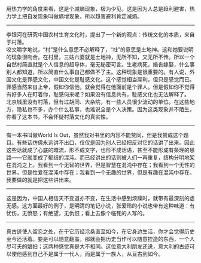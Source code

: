 用热力学的角度来看，这是个减熵现象，极为少见。这是因为人总是趋利避害，热力学上把自发现象叫做熵增现象，所以趋害避利肯定减熵。
___
李银河在研究中国农村生育文化时，提出了一个新的观点：传统文化的本质，来自于村落。  
咬文嚼字地说，“村”是什么意思不必解释了，“社”的意思是土地神。这和她要说明的现象很吻合。在村里，三姑六婆就是土地神，无所不知，又无所不传。所以一个自然村简直就是个人信息的超导体，毫无秘密可言。生老病死，婚丧嫁娶，什么事别人都知道，所以简直什么事自己都做不了主。这种现象是很重要的。有人说，外国文化是罪感文化，中国文化是耻感文化。这个感觉相当犀利，但只是感觉而已。罪感当然来自上帝，假如你信他，就会觉得在他面前是个罪人。但是假如你不觉得有好多人在盯着你，耻感何来呢？如果没有信息共有，耻感文化也无法解释了。  
北京城里没有村落，但有过胡同、大杂院，有一些人员很少流动的单位。在这些地方，隐私也不多，办个什么私事，也难说全是个人决策。因为这类现象并不陌生，你看了这本书，不会怀疑村落文化的真实性。
___
有一本书叫做World Is Out，虽然我对书里的内容不能赞同，但是我赞成这个题目。有些话仿佛永远讲不出口，仅仅是因为别人已经把反对它的话讲了出来。因此这些话就成了心底的暗流，形不成文字，也形不成话语，甚至不能形成有条理的思路——它就变成了郁结的混沌。而已经讲出的话则被人们一再重复，结构分明地架在混沌之上。我看到一个无智的世界，但是智慧在混沌中存在；我看到一个无性的世界，但是性爱在混沌中存在；我看到一个无趣的世界，但是有趣在混沌中存在。我要做的就是把这些讲出来。
___
这是因为，中国人相信天不变道亦不变，在生活中感到烦躁时，就带有最深刻的虚无感。这方面最好的例子，是明清的笔记小说，张爱玲的小说也带有这种味道：有忧伤，无愤怒；有绝望，无仇恨；看上去像个临死的人写的。
___
真古迹使人留恋之处，在于它历经沧桑直至如今，在它身边生活，你才会觉得历史至今还活着。要是可以随意翻盖，那就会把历史当作可以随意捏造的东西，一个人尽可夫的娼妇；这两种感觉真是大不相同。这位意大利朋友还说，意大利的古迹可以使他感到自己不是属于一代人，而是属于一族人，从亘古到如今。
